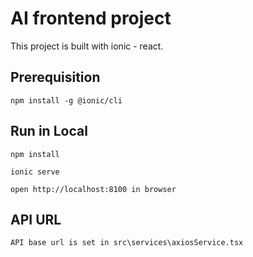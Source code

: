 # AI frontend project

This project is built with ionic - react.

## Prerequisition

    npm install -g @ionic/cli

## Run in Local

    npm install

    ionic serve

    open http://localhost:8100 in browser


## API URL

    API base url is set in src\services\axiosService.tsx



